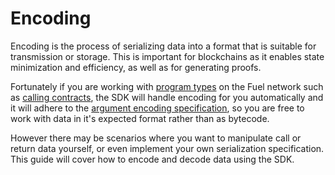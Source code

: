 # Encoding

Encoding is the process of serializing data into a format that is suitable for transmission or storage. This is important for blockchains as it enables state minimization and efficiency, as well as for generating proofs.

Fortunately if you are working with [program types](https://docs.fuel.network/docs/sway/sway-program-types/) on the Fuel network such as [calling contracts](https://docs.fuel.network/docs/fuels-ts/contracts/), the SDK will handle encoding for you automatically and it will adhere to the [argument encoding specification](https://docs.fuel.network/docs/specs/abi/argument-encoding/), so you are free to work with data in it's expected format rather than as bytecode.

However there may be scenarios where you want to manipulate call or return data yourself, or even implement your own serialization specification. This guide will cover how to encode and decode data using the SDK.

